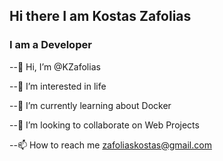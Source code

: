 ## Hi there I am Kostas Zafolias

### I am a Developer

--👋 Hi, I’m @KZafolias

--👀 I’m interested in life

--🌱 I’m currently learning about Docker

--💞️ I’m looking to collaborate on Web Projects

--📫 How to reach me zafoliaskostas@gmail.com 

